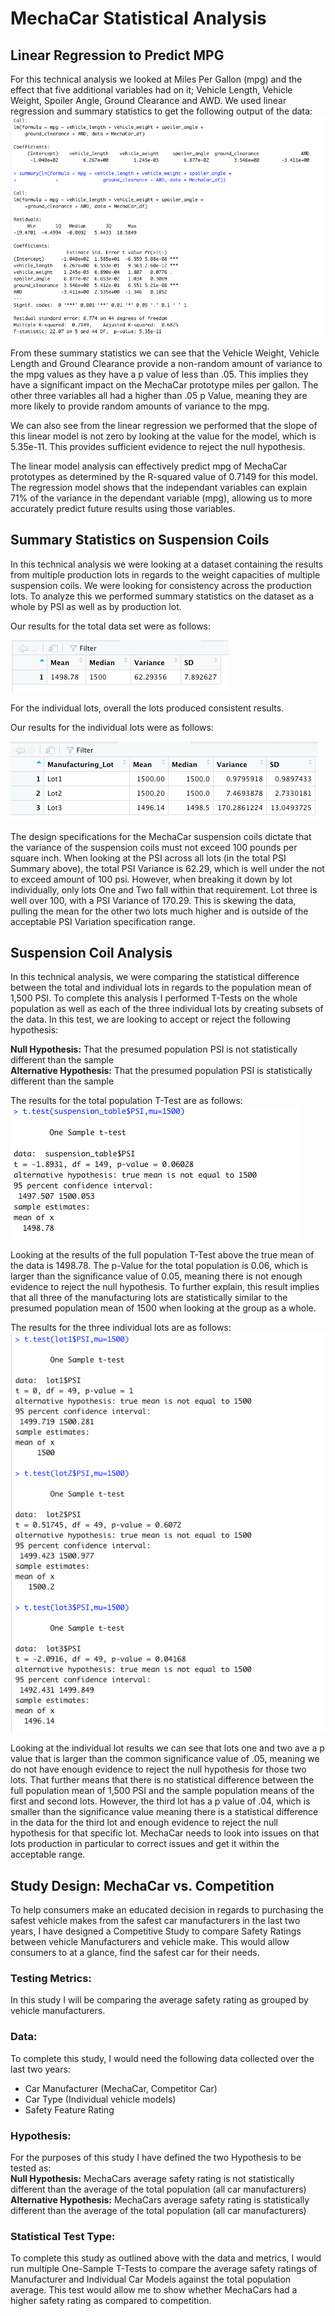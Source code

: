 # MechaCar Statistical Analysis

## Linear Regression to Predict MPG
For this technical analysis we looked at Miles Per Gallon (mpg) and the effect that five additional variables had on it; Vehicle Length, Vehicle Weight, Spoiler Angle, Ground Clearance and AWD. We used linear regression and summary statistics to get the following output of the data: 
![mpg Linear Regression and Summary Statistics](https://github.com/jmmadson/MechaCar_Statistical_Analysis/blob/main/images/mpg_output.png?raw=true)

From these summary statistics we can see that the Vehicle Weight, Vehicle Length and Ground Clearance provide a non-random amount of variance to the mpg values as they have a p value of less than .05. This implies they have a significant impact on the MechaCar prototype miles per gallon. The other three variables all had a higher than .05 p Value, meaning they are more likely to provide random amounts of variance to the mpg. 

We can also see from the linear regression we performed that the slope of this linear model is not zero by looking at the value for the model, which is 5.35e-11. This provides sufficient evidence to reject the null hypothesis.  

The linear model analysis can effectively predict mpg of MechaCar prototypes as determined by the R-squared value of 0.7149 for this model. The regression model shows that the independant variables can explain 71% of the variance in the dependant variable (mpg), allowing us to more accurately predict future results using those variables. 


## Summary Statistics on Suspension Coils

In this technical analysis we were looking at a dataset containing the results from multiple production lots in regards to the weight capacities of multiple suspension coils. We were looking for consistency across the production lots. To analyze this we performed summary statistics on the dataset as a whole by PSI as well as by production lot. 

Our results for the total data set were as follows:  

![Total PSI Summary](https://github.com/jmmadson/MechaCar_Statistical_Analysis/blob/main/images/total_summary.png?raw=true)

For the individual lots, overall the lots produced consistent results. 

Our results for the individual lots were as follows: 

![Total PSI Summary by Lot](https://github.com/jmmadson/MechaCar_Statistical_Analysis/blob/main/images/Lot_Summary.png?raw=true)

The design specifications for the MechaCar suspension coils dictate that the variance of the suspension coils must not exceed 100 pounds per square inch. When looking at the PSI across all lots (in the total PSI Summary above), the total PSI Variance is 62.29, which is well under the not to exceed amount of 100 psi. However, when breaking it down by lot individually, only lots One and Two fall within that requirement. Lot three is well over 100, with a PSI Variance of 170.29. This is skewing the data, pulling the mean for the other two lots much higher and is outside of the acceptable PSI Variation specification range. 


## Suspension Coil Analysis

In this technical analysis, we were comparing the statistical difference between the total and individual lots in regards to the population mean of 1,500 PSI. To complete this analysis I performed T-Tests on the whole population as well as each of the three individual lots by creating subsets of the data. In this test, we are looking to accept or reject the following hypothesis: 

<strong>Null Hypothesis:</strong> That the presumed population PSI is not statistically different than the sample <br>
<strong>Alternative Hypothesis:</strong> That the presumed population PSI is statistically different than the sample

The results for the total population T-Test are as follows: 
![Total Population PSI T-Test](https://github.com/jmmadson/MechaCar_Statistical_Analysis/blob/main/images/All_Lot_TTests.png?raw=true)

Looking at the results of the full population T-Test above the true mean of the data is 1498.78. The p-Value for the total population is 0.06, which is larger than the significance value of 0.05, meaning there is not enough evidence to reject the null hypothesis. To further explain, this result implies that all three of the manufacturing lots are statistically similar to the presumed population mean of 1500 when looking at the group as a whole. 

The results for the three individual lots are as follows: 
![Individual Lot PSI T-Test](https://github.com/jmmadson/MechaCar_Statistical_Analysis/blob/main/images/Individual_Lot_TTests.png?raw=true)

Looking at the individual lot results we can see that lots one and two ave a p value that is larger than the common significance value of .05, meaning we do not have enough evidence to reject the null hypothesis for those two lots. That further means that there is no statistical difference between the full population mean of 1,500 PSI and the sample population means of the first and second lots. However, the third lot has a p value of .04, which is smaller than the significance value meaning there is a statistical difference in the data for the third lot and enough evidence to reject the null hypothesis for that specific lot. MechaCar needs to look into issues on that lots production in particular to correct issues and get it within the acceptable range. 

## Study Design: MechaCar vs. Competition 
To help consumers make an educated decision in regards to purchasing the safest vehicle makes from the safest car manufacturers in the last two years, I have designed a Competitive Study to compare Safety Ratings between vehicle Manufacturers and vehicle make. This would allow consumers to at a glance, find the safest car for their needs.

### Testing Metrics: 
In this study I will be comparing the average safety rating as grouped by vehicle manufacturers. 

### Data: 
To complete this study, I would need the following data collected over the last two years:
<ul>
<li>Car Manufacturer (MechaCar, Competitor Car)</li>
<li>Car Type (Individual vehicle models)</li>
<li>Safety Feature Rating</li>
</ul>

### Hypothesis: 
For the purposes of this study I have defined the two Hypothesis to be tested as: <br>
<strong>Null Hypothesis:</strong> MechaCars average safety rating is not statistically different than the average of the total population (all car manufacturers)
<br>
<strong>Alternative Hypothesis:</strong> MechaCars average safety rating is statistically different than the average of the total population (all car manufacturers)

### Statistical Test Type: 
To complete this study as outlined above with the data and metrics, I would run multiple One-Sample T-Tests to compare the average safety ratings of Manufacturer and Individual Car Models against the total population average. This test would allow me to show whether MechaCars had a higher safety rating as compared to competition. 


